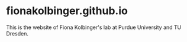 # fionakolbinger.github.io
This is the website of Fiona Kolbinger's lab at Purdue University and TU Dresden. 
